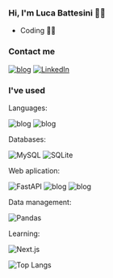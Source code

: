 ### Hi, I'm Luca Battesini 🙋‍♂️
* Coding 👨‍💻

### Contact me
[![blog](https://img.shields.io/badge/Gmail-D14836?style=for-the-badge&logo=gmail&logoColor=white)](mailto:lucabattesini1@gmail.com)
[![LinkedIn](https://img.shields.io/badge/LinkedIn-0077B5?style=for-the-badge&logo=linkedin&logoColor=white)](https://www.linkedin.com/in/luca-lins-battesini-9342b82a9/)

### I've used

Languages:

![blog](https://img.shields.io/badge/Python-3776AB?style=for-the-badge&logo=python&logoColor=white)
![blog](https://img.shields.io/badge/JavaScript-323330?style=for-the-badge&logo=javascript&logoColor=F7DF1E)

Databases:

![MySQL](https://img.shields.io/badge/MySQL-4479A1?style=for-the-badge&logo=mysql&logoColor=white)
![SQLite](https://img.shields.io/badge/SQLite-003B57?style=for-the-badge&logo=sqlite&logoColor=white)

Web aplication:

![FastAPI](https://img.shields.io/badge/FastAPI-009688?style=for-the-badge&logo=fastapi&logoColor=white)
![blog](https://img.shields.io/badge/HTML5-E34F26?style=for-the-badge&logo=html5&logoColor=white)
![blog](https://img.shields.io/badge/CSS3-1572B6?style=for-the-badge&logo=css3&logoColor=white)

Data management:

![Pandas](https://img.shields.io/badge/Pandas-150458?style=for-the-badge&logo=pandas&logoColor=white)

Learning:

![Next.js](https://img.shields.io/badge/Next.js-000000?style=for-the-badge&logo=nextdotjs&logoColor=white)

![Top Langs](https://github-readme-stats.vercel.app/api/top-langs/?username=lucabattesini&layout=compact&theme=radical)
